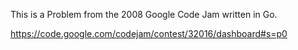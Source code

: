 This is a Problem from the 2008 Google Code Jam written in Go.

https://code.google.com/codejam/contest/32016/dashboard#s=p0
